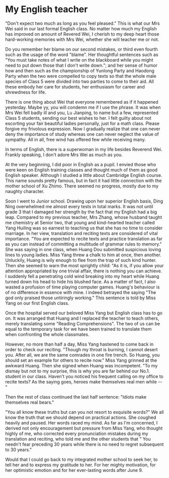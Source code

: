 # My English teacher

"Don't expect two much as long as you feel pleased." This is what our
Mrs Wei said in our last formal English class. No matter how much
my English has improved on amount of Revered Wei, I cherish to my deep
heart those hard-working memories with Mrs Wei, whether she will teacher me or not.

Do you remember her blame on our second mistakes, or third even fourth such as the usage of the word "blame". Her thoughtful sentences such
as "You must take notes of what I write on the blackboard while you
might need to put down those that I don't write down."; and her sense
of humor how and then such as the championship of Yunlong Party and
Haodong Party when the two were compelled to copy texts so that the
whole male species of Class 5 were divided into two parties to come to
their aid. All these embody her care for students, her enthusiasm
for career and shrewdness for life.

There is one thing about Wei that everyone remembered as if it happened yesterday. Maybe yy, you will condemn me if I use the phrase. It was when Mrs Wei fell badly ill and you, Lu Jianping, to name but a few, represented Class 5 students, sending our best wishes to her.
I felt guilty about not escorting your fair beautiful ladies personally, just for a math class. Please forgive my frivolous expression. Now I gradually realize that one can never deny the importance of study whereas one can never neglect the value of sympathy. All in all, free wind has offered few while receiving many.

In terms of English, there is a superwoman in my life besides Reverend Wei. Frankly speaking, I don't adore Mrs Wei as much as you.

At the very beginning, I did poor in English as a pupil. I envied
those who were keen on English training classes and thought much of them as good English speaker. Although I studied a little about Cambridge English course. This name sounds pretty famous, but in fact it had little connection with the mother school of Xu Zhimo. There seemed no progress, mostly due to my naughty character.

Soon I went to Junior school. Drawing upon her superior English basis,
Ding Ning overwhelmed me almost every tests in total marks. It was not until grade 3 that I damaged her strength by the fact that my English had a big leap. Compared to my previous teacher, Mrs Zhang, whose husband taught me chemistry at Senior two, that young and kind-hearted teacher called Yang Huiling was so earnest to teaching us that she has no time to consider marriage. In her view, translation and reciting texts are considered of vital importance. "You are expected to recite texts and practice translation as far as you can instead of committing a multitude of grammar rules to memory." She was saying in one class, when Huang Dou submitted suspicious loving lines to young ladies. Miss Yang threw a chalk to him at once, then another. Unluckily, Huang is wily enough to flee from the trap of such kind hunter. Then she seemed to warn the most sprightly child: "As it is, if you allow your attention appropriated by one trivial affair, there is nothing you can
achieve. I suddenly fell a penetrating cold wind breaking into my heart while Huang turned down his head to hide his blushed face. As
a matter of fact, I also wasted a profusion of time playing computer games. Huang's behaviour is of no difference in essence with mine. I indeed betrayed the saying "The god only praised those untiringly working." This sentence is told by Miss Yang on our first English class.

Once the hospital served our beloved Miss Yang but English class has to go on. It was arranged that Huang and I replaced the teacher to teach others, merely translating some "Reading Comprehensions". The
two of us can be equal to the temporary task for we have been trained to translate them when confronting the whole classmates.

However, no more than half a day, Miss Yang hastened to come back in order to check our reciting. "Though my throat is burning, I cannot
desert you. After all, we are the same comrades in one fire trench.
So Huang, you should set an example for others to recite now." Miss
Yang grinned at the awkward Huang. Then she signed when Huang was incompetent. "To my dismay but not to my surprise, this is why you are far behind our No.1. student in our class. Haven't you noticed his frequent calling on my office to recite texts? As the saying goes, heroes make themselves real men while --"

Then the rest of class continued the last half sentence: "Idiots make
themselves real bears."

"You all know these truths but can you not resort to exquisite words?"
We all know the truth that we should depend on practical actions.
She coughed heavily and paused. Her words raced my mind. As far as I'm
concerned, I derived not only encouragement but pressure from Miss Yang, who thought highly of me, who corrected every pronunciation mistakes during my translation and reciting, who told me and the other students that " You needn't fear preceding 30 years while there is no need to regret subsequent to 30 years."

Would that I could go back to my integrated mother school to seek her, to tell her and to express my gratitude to her.
For her mighty motivation, for her optimistic emotion and for her ever-lasting words after June 9.